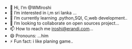 - 👋 Hi, I’m @WMIroshi
- 👀 I’m interested in i,m sri lanka ...
- 🌱 I’m currently learning .python,SQI, C,web development..
- 💞️ I’m looking to collaborate on open sources project...
- 📫 How to reach me iroshi@erandi.com...
- 😄 Pronouns: ...him
- ⚡ Fun fact: i like planing game..

<!---
WMIroshi/WMIroshi is a ✨ special ✨ repository because its `README.md` (this file) appears on your GitHub profile.
You can click the Preview link to take a look at your changes.
--->
